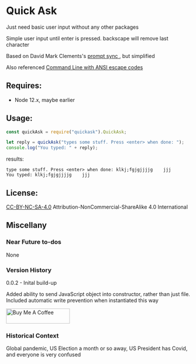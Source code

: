 # Quick Ask

Just need basic user input without any other packages

Simple user input until enter is pressed. backscape will remove last character

Based on David Mark Clements's [prompt sync ](https://github.com/heapwolf/prompt-sync), but simplified

Also referenced [Command Line with ANSI escape codes](https://www.lihaoyi.com/post/BuildyourownCommandLinewithANSIescapecodes.html)

## Requires:

- Node 12.x, maybe earlier

## Usage:

```javascript
const quickAsk = require("quickask").QuickAsk;

let reply = quickAsk("types some stuff. Press <enter> when done: ");
console.log("You typed: " + reply);
```

results:

```
type some stuff. Press <enter> when done: klkj;fgjgjjjjg    jjj
You typed: klkj;fgjgjjjjg    jjj
```

## License:

[CC-BY-NC-SA-4.0](https://creativecommons.org/licenses/by-nc-sa/4.0/)
Attribution-NonCommercial-ShareAlike 4.0 International

## Miscellany

### Near Future to-dos

None

### Version History

0.0.2 - Inital build-up

Added ability to send JavaScript object into constructor, rather than just file. Included automatic write prevention when instantiated this way

<a href="https://www.buymeacoffee.com/MarkKozel" target="_blank"><img src="https://cdn.buymeacoffee.com/buttons/default-blue.png" alt="Buy Me A Coffee" height="41" width="174"></a>

### Historical Context

Global pandemic, US Election a month or so away, US President has Covid, and everyone is very confused
